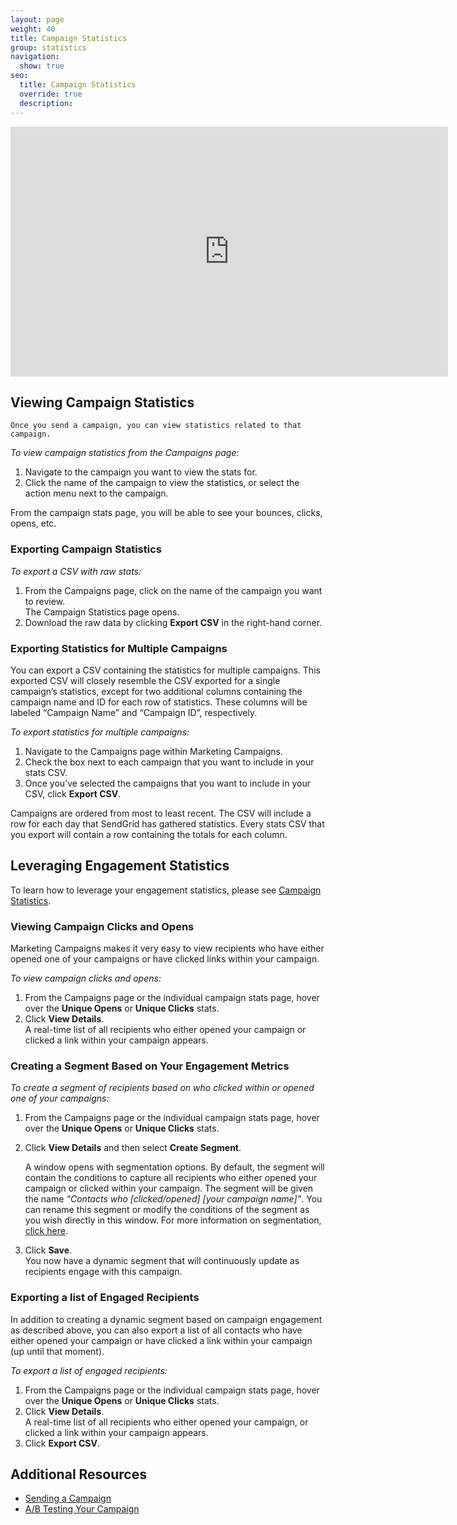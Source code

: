 ```yaml
---
layout: page
weight: 40
title: Campaign Statistics
group: statistics
navigation:
  show: true
seo:
  title: Campaign Statistics
  override: true
  description:
---
```


<iframe src="https://player.vimeo.com/video/221496791" width="700" height="400" frameborder="0" webkitallowfullscreen mozallowfullscreen allowfullscreen></iframe>

## 	Viewing Campaign Statistics
 	Once you send a campaign, you can view statistics related to that campaign.

*To view campaign statistics from the Campaigns page:*

1. Navigate to the campaign you want to view the stats for.
1. Click the name of the campaign to view the statistics, or select the action menu next to the campaign.

From the campaign stats page, you will be able to see your bounces, clicks, opens, etc.

 ### 	Exporting Campaign Statistics
 	
*To export a CSV with raw stats:*

 1. From the Campaigns page, click on the name of the campaign you want to review.
    <br>The Campaign Statistics page opens.
 1. Download the raw data by clicking **Export CSV** in the right-hand corner.

 ### 	Exporting Statistics for Multiple Campaigns
 	
You can export a CSV containing the statistics for multiple campaigns. This exported CSV will closely resemble the CSV exported for a single campaign’s statistics, except for two additional columns containing the campaign name and ID for each row of statistics. These columns will be labeled “Campaign Name” and “Campaign ID”, respectively.

*To export statistics for multiple campaigns:*

1. Navigate to the Campaigns page within Marketing Campaigns.
1. Check the box next to each campaign that you want to include in your stats CSV.
1. Once you’ve selected the campaigns that you want to include in your CSV, click **Export CSV**.

<call-out>

Campaigns are ordered from most to least recent.
The CSV will include a row for each day that SendGrid has gathered statistics.
Every stats CSV that you export will contain a row containing the totals for each column.

</call-out>

## 	Leveraging Engagement Statistics
 	
To learn how to leverage your engagement statistics, please see [Campaign Statistics]({{root_url}}/help-support/analytics-and-reporting/campaign-stats/).

 ### 	Viewing Campaign Clicks and Opens
 	
Marketing Campaigns makes it very easy to view recipients who have either opened one of your campaigns or have clicked links within your campaign.

*To view campaign clicks and opens:*

1. From the Campaigns page or the individual campaign stats page, hover over the **Unique Opens** or **Unique Clicks** stats.
1. Click **View Details**.
   <br>A real-time list of all recipients who either opened your campaign or clicked a link within your campaign appears.

 ### 	Creating a Segment Based on Your Engagement Metrics
 	
*To create a segment of recipients based on who clicked within or opened one of your campaigns:*

1. From the Campaigns page or the individual campaign stats page, hover over the **Unique Opens** or **Unique Clicks** stats.
1. Click **View Details** and then select **Create Segment**.

   A window opens with segmentation options. By default, the segment will contain the conditions to capture all recipients who either opened your campaign or clicked within your campaign. The segment will be given the name _“Contacts who [clicked/opened] [your campaign name]”_. You can rename this segment or modify the conditions of the segment as you wish directly in this window. For more information on segmentation, [click here]({{root_url}}/help-support/managing-contacts/segmenting-your-contacts/#-Creating-a-Segment).

1. Click **Save**.
<br>You now have a dynamic segment that will continuously update as recipients engage with this campaign.

 ### 	Exporting a list of Engaged Recipients
 	
In addition to creating a dynamic segment based on campaign engagement as described above, you can also export a list of all contacts who have either opened your campaign or have clicked a link within your campaign (up until that moment).

*To export a list of engaged recipients:*

1. From the Campaigns page or the individual campaign stats page, hover over the **Unique Opens** or **Unique Clicks** stats.
1. Click **View Details**.
<br>A real-time list of all recipients who either opened your campaign, or clicked a link within your campaign appears.
1. Click **Export CSV**.

## 	Additional Resources
 	
- [Sending a Campaign](https://sendgrid.com/docs/help-support/sending-email/how-to-send-email/)
- [A/B Testing Your Campaign](https://sendgrid.com/docs/help-support/sending-email/a-b-testing/)
